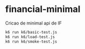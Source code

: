 # financial-minimal
Cricao de minimal api de IF

```sh
k6 run k6/basic-test.js
k6 run k6/load-test.js
k6 run k6/smoke-test.js
```